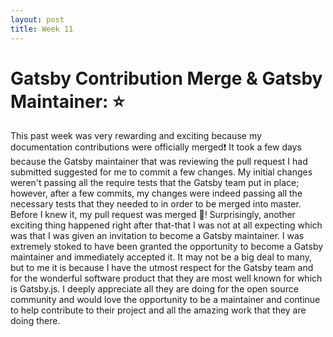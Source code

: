 ```yaml
---
layout: post
title: Week 11
---
```


# Gatsby Contribution Merge & Gatsby Maintainer: :star:

This past week was very rewarding and exciting because my documentation contributions were officially merged:exclamation: It took a few days because the Gatsby maintainer that was reviewing the pull request I had submitted suggested for me to commit a few changes. My initial changes weren't passing all the require tests that the Gatsby team put in place; however, after a few commits, my changes were indeed passing all the necessary tests that they needed to in order to be merged into master. Before I knew it, my pull request was merged :trumpet:! Surprisingly, another exciting thing happened right after that-that I was not at all expecting which was that I was given an invitation to become a Gatsby maintainer. I was extremely stoked to have been granted the opportunity to become a Gatsby maintainer and immediately accepted it. It may not be a big deal to many, but to me it is because I have the utmost respect for the Gatsby team and for the wonderful software product that they are most well known for which is Gatsby.js. I deeply appreciate all they are doing for the open source community and would love the opportunity to be a maintainer and continue to help contribute to their project and all the amazing work that they are doing there.